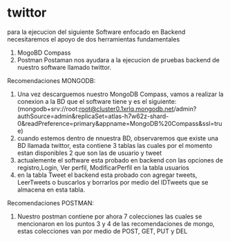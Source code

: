 # twittor
para la ejecucion del siguiente Software enfocado en Backend necesitaremos el apoyo de dos herramientas fundamentales

1. MogoBD Compass
2. Postman
Postaman nos ayudara a la ejecucion de pruebas backend de nuestro software llamado twittor.

Recomendaciones MONGODB:

1. Una vez descarguemos nuestro MongoDB Compass, vamos a realizar la conexion a la BD que el software tiene y es el siguiente: (mongodb+srv://root:root@cluster0.1xrlq.mongodb.net/admin?authSource=admin&replicaSet=atlas-h7w62z-shard-0&readPreference=primary&appname=MongoDB%20Compass&ssl=true)
2. cuando estemos dentro de nnuestra BD, observaremos que existe una BD llamada twittor, esta contiene 3 tablas las cuales por el momento estan disponibles 2 que son las de usuario y tweet
3. actualemente el software esta probado en backend con las opciones de registro,Login, Ver perfil, ModificarPerfil en la tabla usuarios 
4. en la tabla Tweet el backend esta probado con agregar tweets, LeerTweets o buscarlos y borrarlos por medio del IDTweets que se almacena en esta tabla.

Recomendaciones POSTMAN:
1. Nuestro postman contiene por ahora 7 colecciones las cuales se mencionaron en los puntos 3 y 4 de las recomendaciones de mongo, estas colecciones van por medio de POST, GET, PUT y DEL
